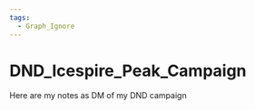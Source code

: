```yaml
---
tags:
  - Graph_Ignore
---
```

# DND_Icespire_Peak_Campaign
Here are my notes as DM of my DND campaign
